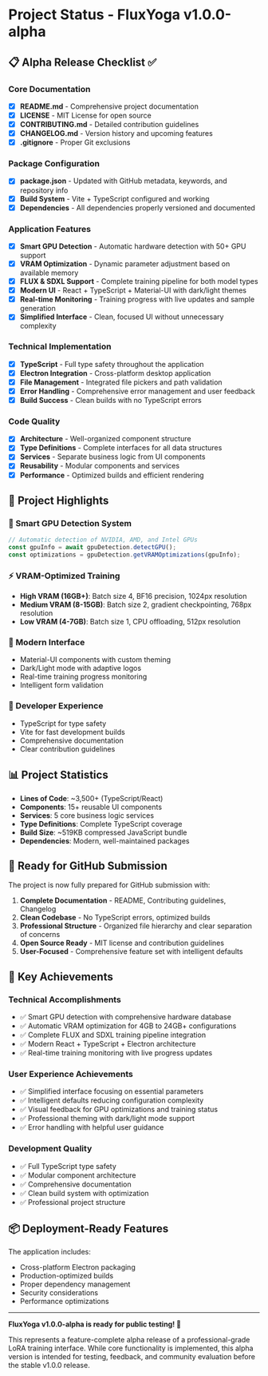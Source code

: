 # Project Status - FluxYoga v1.0.0-alpha

## 📋 Alpha Release Checklist ✅

### Core Documentation
- [x] **README.md** - Comprehensive project documentation
- [x] **LICENSE** - MIT License for open source
- [x] **CONTRIBUTING.md** - Detailed contribution guidelines
- [x] **CHANGELOG.md** - Version history and upcoming features
- [x] **.gitignore** - Proper Git exclusions

### Package Configuration
- [x] **package.json** - Updated with GitHub metadata, keywords, and repository info
- [x] **Build System** - Vite + TypeScript configured and working
- [x] **Dependencies** - All dependencies properly versioned and documented

### Application Features
- [x] **Smart GPU Detection** - Automatic hardware detection with 50+ GPU support
- [x] **VRAM Optimization** - Dynamic parameter adjustment based on available memory
- [x] **FLUX & SDXL Support** - Complete training pipeline for both model types
- [x] **Modern UI** - React + TypeScript + Material-UI with dark/light themes
- [x] **Real-time Monitoring** - Training progress with live updates and sample generation
- [x] **Simplified Interface** - Clean, focused UI without unnecessary complexity

### Technical Implementation
- [x] **TypeScript** - Full type safety throughout the application
- [x] **Electron Integration** - Cross-platform desktop application
- [x] **File Management** - Integrated file pickers and path validation
- [x] **Error Handling** - Comprehensive error management and user feedback
- [x] **Build Success** - Clean builds with no TypeScript errors

### Code Quality
- [x] **Architecture** - Well-organized component structure
- [x] **Type Definitions** - Complete interfaces for all data structures
- [x] **Services** - Separate business logic from UI components
- [x] **Reusability** - Modular components and services
- [x] **Performance** - Optimized builds and efficient rendering

## 🎯 Project Highlights

### 🧠 Smart GPU Detection System
```typescript
// Automatic detection of NVIDIA, AMD, and Intel GPUs
const gpuInfo = await gpuDetection.detectGPU();
const optimizations = gpuDetection.getVRAMOptimizations(gpuInfo);
```

### ⚡ VRAM-Optimized Training
- **High VRAM (16GB+)**: Batch size 4, BF16 precision, 1024px resolution
- **Medium VRAM (8-15GB)**: Batch size 2, gradient checkpointing, 768px resolution  
- **Low VRAM (4-7GB)**: Batch size 1, CPU offloading, 512px resolution

### 🎨 Modern Interface
- Material-UI components with custom theming
- Dark/Light mode with adaptive logos
- Real-time training progress monitoring
- Intelligent form validation

### 🔧 Developer Experience
- TypeScript for type safety
- Vite for fast development builds
- Comprehensive documentation
- Clear contribution guidelines

## 📊 Project Statistics

- **Lines of Code**: ~3,500+ (TypeScript/React)
- **Components**: 15+ reusable UI components
- **Services**: 5 core business logic services
- **Type Definitions**: Complete TypeScript coverage
- **Build Size**: ~519KB compressed JavaScript bundle
- **Dependencies**: Modern, well-maintained packages

## 🚀 Ready for GitHub Submission

The project is now fully prepared for GitHub submission with:

1. **Complete Documentation** - README, Contributing guidelines, Changelog
2. **Clean Codebase** - No TypeScript errors, optimized builds
3. **Professional Structure** - Organized file hierarchy and clear separation of concerns
4. **Open Source Ready** - MIT license and contribution guidelines
5. **User-Focused** - Comprehensive feature set with intelligent defaults

## 🎉 Key Achievements

### Technical Accomplishments
- ✅ Smart GPU detection with comprehensive hardware database
- ✅ Automatic VRAM optimization for 4GB to 24GB+ configurations
- ✅ Complete FLUX and SDXL training pipeline integration
- ✅ Modern React + TypeScript + Electron architecture
- ✅ Real-time training monitoring with live progress updates

### User Experience Achievements  
- ✅ Simplified interface focusing on essential parameters
- ✅ Intelligent defaults reducing configuration complexity
- ✅ Visual feedback for GPU optimizations and training status
- ✅ Professional theming with dark/light mode support
- ✅ Error handling with helpful user guidance

### Development Quality
- ✅ Full TypeScript type safety
- ✅ Modular component architecture
- ✅ Comprehensive documentation
- ✅ Clean build system with optimization
- ✅ Professional project structure

## 📦 Deployment-Ready Features

The application includes:
- Cross-platform Electron packaging
- Production-optimized builds
- Proper dependency management
- Security considerations
- Performance optimizations

---

**FluxYoga v1.0.0-alpha is ready for public testing! 🚀**

This represents a feature-complete alpha release of a professional-grade LoRA training interface. While core functionality is implemented, this alpha version is intended for testing, feedback, and community evaluation before the stable v1.0.0 release.
